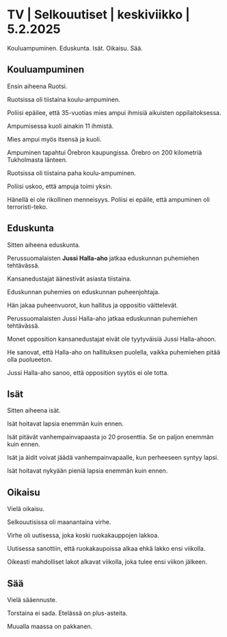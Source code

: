 # TV \| Selkouutiset \| keskiviikko \| 5.2.2025

Kouluampuminen. Eduskunta. Isät. Oikaisu. Sää.

## Kouluampuminen

Ensin aiheena Ruotsi.

Ruotsissa oli tiistaina koulu-ampuminen.

Poliisi epäilee, että 35-vuotias mies ampui ihmisiä aikuisten oppilaitoksessa.

Ampumisessa kuoli ainakin 11 ihmistä.

Mies ampui myös itsensä ja kuoli.

Ampuminen tapahtui Örebron kaupungissa. Örebro on 200 kilometriä Tukholmasta länteen.

Ruotsissa oli tiistaina paha koulu-ampuminen.

Poliisi uskoo, että ampuja toimi yksin.

Hänellä ei ole rikollinen menneisyys. Poliisi ei epäile, että ampuminen oli terroristi-teko.

## Eduskunta

Sitten aiheena eduskunta.

Perussuomalaisten **Jussi Halla-aho** jatkaa eduskunnan puhemiehen tehtävässä.

Kansanedustajat äänestivät asiasta tiistaina.

Eduskunnan puhemies on eduskunnan puheenjohtaja.

Hän jakaa puheenvuorot, kun hallitus ja oppositio väittelevät.

Perussuomalaisten Jussi Halla-aho jatkaa eduskunnan puhemiehen tehtävässä.

Monet opposition kansanedustajat eivät ole tyytyväisiä Jussi Halla-ahoon.

He sanovat, että Halla-aho on hallituksen puolella, vaikka puhemiehen pitää olla puolueeton.

Jussi Halla-aho sanoo, että opposition syytös ei ole totta.

## Isät

Sitten aiheena isät.

Isät hoitavat lapsia enemmän kuin ennen.

Isät pitävät vanhempainvapaasta jo 20 prosenttia. Se on paljon enemmän kuin ennen.

Isät ja äidit voivat jäädä vanhempainvapaalle, kun perheeseen syntyy lapsi.

Isät hoitavat nykyään pieniä lapsia enemmän kuin ennen.

## Oikaisu

Vielä oikaisu.

Selkouutisissa oli maanantaina virhe.

Virhe oli uutisessa, joka koski ruokakauppojen lakkoa.

Uutisessa sanottiin, että ruokakaupoissa alkaa ehkä lakko ensi viikolla.

Oikeasti mahdolliset lakot alkavat viikolla, joka tulee ensi viikon jälkeen.

## Sää

Vielä sääennuste.

Torstaina ei sada. Etelässä on plus-asteita.

Muualla maassa on pakkanen.

